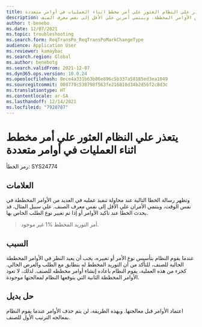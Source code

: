 ```yaml
---
title: يتعذر علي النظام العثور علي أمر مخطط اثناء العمليات في أوامر متعددة
description: يحدث الخطا "الأمر المخطط غير موجود" عند اجراء عمليات في العديد من الأوامر المخططة، وينتمي أمرين علي الأقل إلى نفس معرف الصنف.
author: t-benebo
ms.date: 12/07/2021
ms.topic: troubleshooting
ms.search.form: ReqTransPo_ReqTransPoMarkChangeType
audience: Application User
ms.reviewer: kamaybac
ms.search.region: Global
ms.author: benebotg
ms.search.validFrom: 2021-12-07
ms.dyn365.ops.version: 10.0.24
ms.openlocfilehash: 0ece4a331b63b86e896c5b337a58185ed3ea1049
ms.sourcegitcommit: 008779c530798f563fe216810d34b2d56f2c8d3c
ms.translationtype: HT
ms.contentlocale: ar-SA
ms.lasthandoff: 12/14/2021
ms.locfileid: "7920787"
---
```

# <a name="the-system-cant-find-a-planned-order-during-operations-on-multiple-orders"></a>يتعذر علي النظام العثور علي أمر مخطط اثناء العمليات في أوامر متعددة

رمز الخطأ: SYS24774

## <a name="symptoms"></a>العلامات

وتظهر رسالة الخطا التالية عند محاولة تنفيذ عمليه في العديد من الأوامر المخططة في نفس الوقت، وينتمي الأمران علي الأقل إلى نفس معرف الصنف. علي سبيل المثال، قد يحدث الخطا عند تاكيد الأوامر أو إذا تم تغيير نوع الطلب الخاص بها.

> أمر التوريد المخطط %1 غير موجود.

## <a name="cause"></a>السبب

عندما يقوم النظام بتأسيس نوع الأمر أو تغييره، يجب أن يعيد النظر في الأوامر المخططة الحالية للصنف، للتأكد من أن التوريد المخطط له يتطابق مع الطلب والعرض الحالي. كجزء من هذه العملية، يقوم النظام باعاده إنشاء أوامر مخططه للصنف. لذلك، لا تعود الأوامر المخططة الثانية التي يتوقعها النظام لمعالجتها موجودة.

## <a name="workaround"></a>حل بديل

اعتماد الأوامر قبل معالجتها. وبهذه الطريقة، لن يتم حذف الأوامر عندما يقوم النظام بمعالجه الترتيب الأول للصنف.
